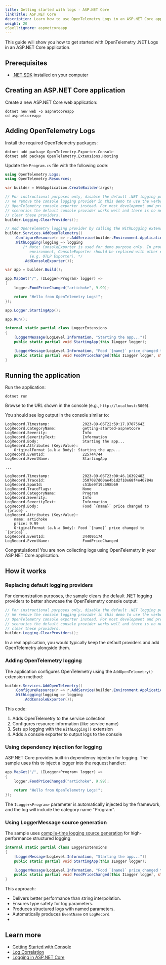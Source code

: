 ```yaml
---
title: Getting started with logs - ASP.NET Core
linkTitle: ASP.NET Core
description: Learn how to use OpenTelemetry Logs in an ASP.NET Core application
weight: 20
cSpell:ignore: aspnetcoreapp
---
```


This guide will show you how to get started with OpenTelemetry .NET Logs in an
ASP.NET Core application.

## Prerequisites

- [.NET SDK](https://dotnet.microsoft.com/download) installed on your computer

## Creating an ASP.NET Core application

Create a new ASP.NET Core web application:

```shell
dotnet new web -o aspnetcoreapp
cd aspnetcoreapp
```

## Adding OpenTelemetry Logs

Install the required OpenTelemetry packages:

```shell
dotnet add package OpenTelemetry.Exporter.Console
dotnet add package OpenTelemetry.Extensions.Hosting
```

Update the `Program.cs` file with the following code:

```csharp
using OpenTelemetry.Logs;
using OpenTelemetry.Resources;

var builder = WebApplication.CreateBuilder(args);

// For instructional purposes only, disable the default .NET logging providers.
// We remove the console logging provider in this demo to use the verbose
// OpenTelemetry console exporter instead. For most development and production
// scenarios the default console provider works well and there is no need to
// clear these providers.
builder.Logging.ClearProviders();

// Add OpenTelemetry logging provider by calling the WithLogging extension.
builder.Services.AddOpenTelemetry()
    .ConfigureResource(r => r.AddService(builder.Environment.ApplicationName))
    .WithLogging(logging => logging
        /* Note: ConsoleExporter is used for demo purpose only. In production
           environment, ConsoleExporter should be replaced with other exporters
           (e.g. OTLP Exporter). */
        .AddConsoleExporter());

var app = builder.Build();

app.MapGet("/", (ILogger<Program> logger) =>
{
    logger.FoodPriceChanged("artichoke", 9.99);

    return "Hello from OpenTelemetry Logs!";
});

app.Logger.StartingApp();

app.Run();

internal static partial class LoggerExtensions
{
    [LoggerMessage(LogLevel.Information, "Starting the app...")]
    public static partial void StartingApp(this ILogger logger);

    [LoggerMessage(LogLevel.Information, "Food `{name}` price changed to `{price}`.")]
    public static partial void FoodPriceChanged(this ILogger logger, string name, double price);
}
```

## Running the application

Run the application:

```shell
dotnet run
```

Browse to the URL shown in the console (e.g., `http://localhost:5000`).

You should see log output in the console similar to:

```text
LogRecord.Timestamp:               2023-09-06T22:59:17.9787564Z
LogRecord.CategoryName:            getting-started-aspnetcore
LogRecord.Severity:                Info
LogRecord.SeverityText:            Information
LogRecord.Body:                    Starting the app...
LogRecord.Attributes (Key:Value):
    OriginalFormat (a.k.a Body): Starting the app...
LogRecord.EventId:                 225744744
LogRecord.EventName:               StartingApp

...

LogRecord.Timestamp:               2023-09-06T23:00:46.1639248Z
LogRecord.TraceId:                 3507087d60ae4b1d2f10e68f4e40784a
LogRecord.SpanId:                  c51be9f19c598b69
LogRecord.TraceFlags:              None
LogRecord.CategoryName:            Program
LogRecord.Severity:                Info
LogRecord.SeverityText:            Information
LogRecord.Body:                    Food `{name}` price changed to `{price}`.
LogRecord.Attributes (Key:Value):
    name: artichoke
    price: 9.99
    OriginalFormat (a.k.a Body): Food `{name}` price changed to `{price}`.
LogRecord.EventId:                 344095174
LogRecord.EventName:               FoodPriceChanged
```

Congratulations! You are now collecting logs using OpenTelemetry in your ASP.NET
Core application.

## How it works

### Replacing default logging providers

For demonstration purposes, the sample clears the default .NET logging providers
to better showcase the OpenTelemetry console output:

```csharp
// For instructional purposes only, disable the default .NET logging providers.
// We remove the console logging provider in this demo to use the verbose
// OpenTelemetry console exporter instead. For most development and production
// scenarios the default console provider works well and there is no need to
// clear these providers.
builder.Logging.ClearProviders();
```

In a real application, you would typically keep the default providers and add
OpenTelemetry alongside them.

### Adding OpenTelemetry logging

The application configures OpenTelemetry using the `AddOpenTelemetry()`
extension method:

```csharp
builder.Services.AddOpenTelemetry()
    .ConfigureResource(r => r.AddService(builder.Environment.ApplicationName))
    .WithLogging(logging => logging
        .AddConsoleExporter());
```

This code:

1. Adds OpenTelemetry to the service collection
2. Configures resource information (like service name)
3. Sets up logging with the `WithLogging()` extension
4. Adds a console exporter to output logs to the console

### Using dependency injection for logging

ASP.NET Core provides built-in dependency injection for logging. The sample uses
this to inject a logger into the request handler:

```csharp
app.MapGet("/", (ILogger<Program> logger) =>
{
    logger.FoodPriceChanged("artichoke", 9.99);

    return "Hello from OpenTelemetry Logs!";
});
```

The `ILogger<Program>` parameter is automatically injected by the framework, and
the log will include the category name "Program".

### Using LoggerMessage source generation

The sample uses
[compile-time logging source generation](https://docs.microsoft.com/dotnet/core/extensions/logger-message-generator)
for high-performance structured logging:

```csharp
internal static partial class LoggerExtensions
{
    [LoggerMessage(LogLevel.Information, "Starting the app...")]
    public static partial void StartingApp(this ILogger logger);

    [LoggerMessage(LogLevel.Information, "Food `{name}` price changed to `{price}`.")]
    public static partial void FoodPriceChanged(this ILogger logger, string name, double price);
}
```

This approach:

- Delivers better performance than string interpolation.
- Ensures type safety for log parameters.
- Produces structured logs with named parameters.
- Automatically produces `EventName` on `LogRecord`.
- 
## Learn more

- [Getting Started with Console](/docs/languages/dotnet/logs/getting-started-console/)
- [Log Correlation](/docs/languages/dotnet/logs/correlation/)
- [Logging in ASP.NET Core](https://learn.microsoft.com/aspnet/core/fundamentals/logging/)
